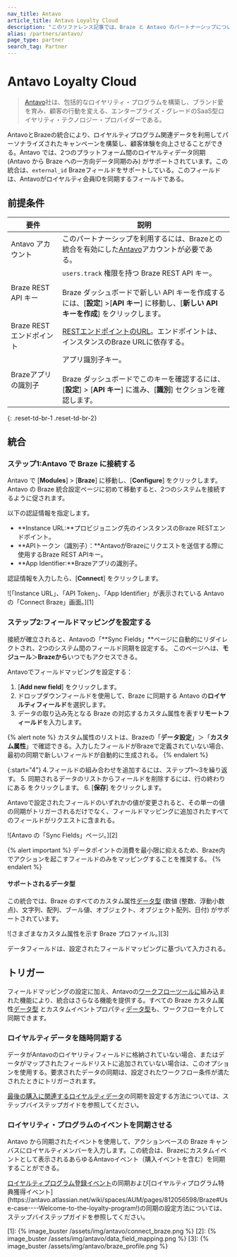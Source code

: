 ```yaml
---
nav_title: Antavo
article_title: Antavo Loyalty Cloud
description: "このリファレンス記事では、Braze と Antavo のパートナーシップについて説明します。Antavo は、特典付きの購入からさらに進んだ次世代ロイヤルティプログラムです。"
alias: /partners/antavo/
page_type: partner
search_tag: Partner
---
```


# Antavo Loyalty Cloud

> [Antavo](https://antavo.com/)社は、包括的なロイヤリティ・プログラムを構築し、ブランド愛を育み、顧客の行動を変える、エンタープライズ・グレードのSaaS型ロイヤリティ・テクノロジー・プロバイダーである。

AntavoとBrazeの統合により、ロイヤルティプログラム関連データを利用してパーソナライズされたキャンペーンを構築し、顧客体験を向上させることができる。Antavo では、2つのプラットフォーム間のロイヤルティデータ同期 (Antavo から Braze への一方向データ同期のみ) がサポートされています。この統合は、`external_id` Brazeフィールドをサポートしている。このフィールドは、Antavoがロイヤルティ会員IDを同期するフィールドである。

## 前提条件

| 要件          | 説明                                                                                                                                                                   |
| -------------------- | ----------------------------------------------------------------------------------------------------------------------------------------------------------------------------  |
| Antavo アカウント       | このパートナーシップを利用するには、Brazeとの統合を有効にした[Antavo](https://antavo.com/)アカウントが必要である。                                                |
| Braze REST API キー   | `users.track` 権限を持つ Braze REST API キー。<br><br>Braze ダッシュボードで新しい API キーを作成するには、\[**設定**] >\[**API キー**] に移動し、\[**新しい API キーを作成**] をクリックします。  |
| Braze RESTエンドポイント  | [RESTエンドポイントのURL]({{site.baseurl}}/developer_guide/rest_api/basics/#endpoints)。エンドポイントは、インスタンスのBraze URLに依存する。                |
| Brazeアプリの識別子 | アプリ識別子キー。<br><br>Braze ダッシュボードでこのキーを確認するには、\[**設定**] > \[**API キー**] に進み、\[**識別**] セクションを確認します。 |
{: .reset-td-br-1 .reset-td-br-2}

## 統合

### ステップ1:Antavo で Braze に接続する

Antavo で \[**Modules**] > \[**Braze**] に移動し、\[**Configure**] をクリックします。Antavo の Braze 統合設定ページに初めて移動すると、2つのシステムを接続するように促されます。

以下の認証情報を指定します。

- **Instance URL:**プロビジョニング先のインスタンスのBraze RESTエンドポイント。
- **APIトークン（識別子）：**AntavoがBrazeにリクエストを送信する際に使用するBraze REST APIキー。
- **App Identifier:**Brazeアプリの識別子。

認証情報を入力したら、\[**Connect**] をクリックします。

![「Instance URL」、「API Token」、「App Identifier」が表示されている Antavo の「Connect Braze」画面。][1]

### ステップ2:フィールドマッピングを設定する

接続が確立されると、Antavoの「**Sync Fields」**ページに自動的にリダイレクトされ、2つのシステム間のフィールド同期を設定する。  このページへは、**モジュール**＞**Brazeから**いつでもアクセスできる。

Antavoでフィールドマッピングを設定する：

1. \[**Add new field**] をクリックします<i class="fas fa-plus" alt=""></i>。
2. ドロップダウンフィールドを使用して、Braze に同期する Antavo の**ロイヤルティフィールド**を選択します。
3. データの取り込み先となる Braze の対応するカスタム属性を表す**リモートフィールド**を入力します。  

{% alert note %}
カスタム属性のリストは、Brazeの「**データ設定**」＞「**カスタム属性**」で確認できる。入力したフィールドがBrazeで定義されていない場合、最初の同期で新しいフィールドが自動的に生成される。
{% endalert %}

{:start="4"}
4\.フィールドの組み合わせを追加するには、ステップ1〜3を繰り返す。
5. 同期されるデータのリストからフィールドを削除するには、行の終わりにある <i class="fa-solid fa-rectangle-xmark" title="Delete"></i> をクリックします。
6. \[**保存**] をクリックします。

Antavoで設定されたフィールドのいずれかの値が変更されると、その単一の値の同期がトリガーされるだけでなく、フィールドマッピングに追加されたすべてのフィールドがリクエストに含まれる。

![Antavo の「Sync Fields」ページ。][2]

{% alert important %}
データポイントの消費を最小限に抑えるため、Braze内でアクションを起こすフィールドのみをマッピングすることを推奨する。
{% endalert %}

#### サポートされるデータ型

この統合では、Braze のすべてのカスタム属性[データ型]({{site.baseurl}}/user_guide/data_and_analytics/custom_data/custom_attributes/#custom-attribute-storage) (数値 (整数、浮動小数点)、文字列、配列、ブール値、オブジェクト、オブジェクト配列、日付) がサポートされています。

![さまざまなカスタム属性を示す Braze プロファイル。][3]

データフィールドは、設定されたフィールドマッピングに基づいて入力される。

## トリガー

フィールドマッピングの設定に加え、Antavoの[ワークフローツールに](https://antavo.atlassian.net/wiki/spaces/AUM/pages/581402629)組み込まれた機能により、統合はさらなる機能を提供する。すべての Braze カスタム属性[データ型]({{site.baseurl}}/user_guide/data_and_analytics/custom_data/custom_attributes/#custom-attribute-storage) とカスタムイベントプロパティ[データ型]({{site.baseurl}}/user_guide/data_and_analytics/custom_data/custom_events#expected-format)も、ワークフローを介して同期できます。

### ロイヤルティデータを随時同期する

データがAntavoのロイヤリティフィールドに格納されていない場合、またはデータがマップされたフィールドリストに追加されていない場合は、このオプションを使用する。要求されたデータの同期は、設定されたワークフロー条件が満たされたときにトリガーされます。

[最後の購入に関連するロイヤルティデータ](https://antavo.atlassian.net/wiki/spaces/AUM/pages/812056598/Braze#Use-case----Sync-data-related-to-the-customer%E2%80%99s-last-purchase)の同期を設定する方法については、ステップバイステップガイドを参照してください。

### ロイヤリティ・プログラムのイベントを同期させる

Antavo から同期されたイベントを使用して、アクションベースの Braze キャンバスにロイヤルティメンバーを入力します。この統合は、Brazeにカスタムイベントとして表示されるあらゆるAntavoイベント（購入イベントを含む）を同期することができる。

[ロイヤルティプログラム登録イベント](https://antavo.atlassian.net/wiki/spaces/AUM/pages/812056598/Braze#Use-case----Welcome-to-the-loyalty-program!)の同期および[ロイヤルティプログラム特典獲得イベント](https://antavo.atlassian.net/wiki/spaces/AUM/pages/812056598/Braze#Use-case----Welcome-to-the-loyalty-program!)の同期の設定方法については、ステップバイステップガイドを参照してください。

[1]: {% image_buster /assets/img/antavo/connect_braze.png %}
[2]: {% image_buster /assets/img/antavo/data_field_mapping.png %}
[3]: {% image_buster /assets/img/antavo/braze_profile.png %}
